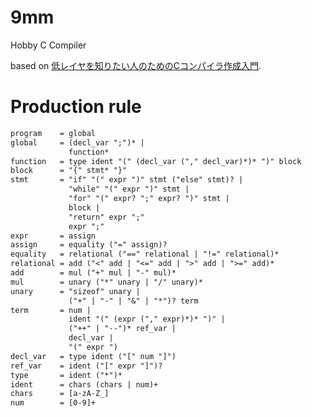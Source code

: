 # 9mm
Hobby C Compiler

based on [低レイヤを知りたい人のためのCコンパイラ作成入門](https://www.sigbus.info/compilerbook/#%E9%9B%BB%E5%8D%93%E3%83%AC%E3%83%99%E3%83%AB%E3%81%AE%E8%A8%80%E8%AA%9E%E3%81%AE%E4%BD%9C%E6%88%90).


# Production rule
```txt
program    = global
global     = (decl_var ";")* |
             function*
function   = type ident "(" (decl_var ("," decl_var)*)* ")" block
block      = "{" stmt* "}"
stmt       = "if" "(" expr ")" stmt ("else" stmt)? |
             "while" "(" expr ")" stmt |
             "for" "(" expr? ";" expr? ")" stmt |
             block |
             "return" expr ";"
             expr ";"
expr       = assign
assign     = equality ("=" assign)?
equality   = relational ("==" relational | "!=" relational)*
relational = add ("<" add | "<=" add | ">" add | ">=" add)*
add        = mul ("+" mul | "-" mul)*
mul        = unary ("*" unary | "/" unary)*
unary      = "sizeof" unary |
             ("+" | "-" | "&" | "*")? term
term       = num |
             ident "(" (expr ("," expr)*)* ")" |
             ("++" | "--")* ref_var |
             decl_var |
             "(" expr ")
decl_var   = type ident ("[" num "]")
ref_var    = ident ("[" expr "]")?
type       = ident ("*")*
ident      = chars (chars | num)+
chars      = [a-zA-Z_]
num        = [0-9]+
```

